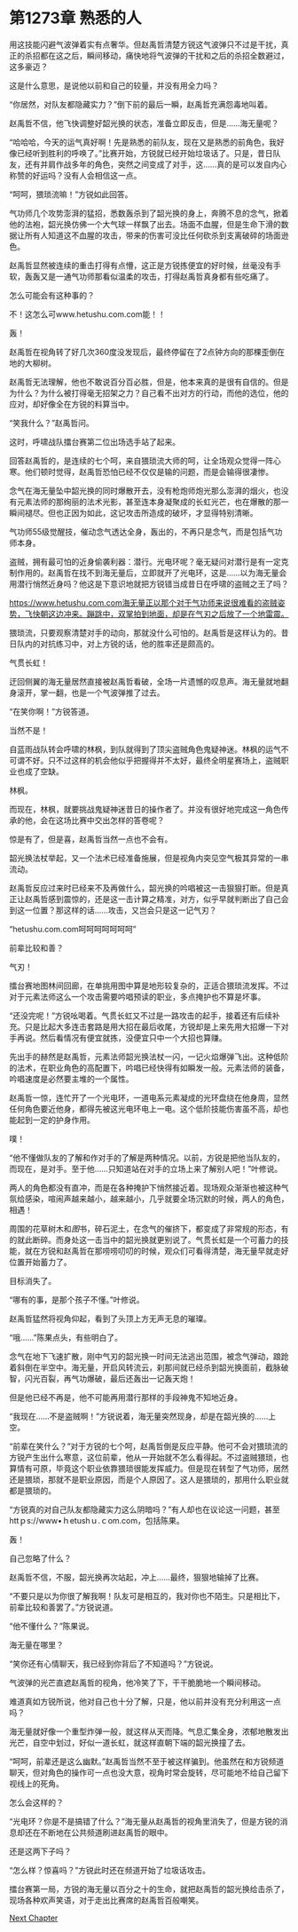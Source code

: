 # 第1273章 熟悉的人

用这技能闪避气波弹着实有点奢华。但赵禹哲清楚方锐这气波弹只不过是干扰，真正的杀招都在这之后，瞬间移动，痛快地将气波弹的干扰和之后的杀招全数避过，这多豪迈？

这是什么意思，是说他以前和自己的较量，并没有用全力吗？

“你居然，对队友都隐藏实力？”倒下前的最后一瞬，赵禹哲充满怨毒地叫着。

赵禹哲不信，他飞快调整好韶光换的状态，准备立即反击，但是……海无量呢？

“哈哈哈，今天的运气真好啊！先是熟悉的前队友，现在又是熟悉的前角色，我好像已经听到胜利的呼唤了。”比赛开始，方锐就已经开始垃圾话了。只是，昔日队友，还有并肩作战多年的角色，突然之间变成了对手，这……真的是可以发自内心称赞的好运吗？没有人会相信这一点。

“呵呵，猥琐流嘛！”方锐如此回答。

气功师几个攻势澎湃的猛招，悉数轰杀到了韶光换的身上，奔腾不息的念气，掀着他的法袍，韶光换仿佛一个大气球一样飘了出去。场面不血腥，但是生命下滑的数据让所有人知道这不血腥的攻击，带来的伤害可没比任何砍杀到支离破碎的场面逊色。

赵禹哲显然被连续的重击打得有点懵，这正是方锐拣便宜的好时候，丝毫没有手软，轰轰又是一通气功师那看似温柔的攻击，打得赵禹哲真身都有些吃痛了。

怎么可能会有这种事的？

不！这怎么可www.hetushu.com.com能！！

轰！

赵禹哲在视角转了好几次360度没发现后，最终停留在了2点钟方向的那棵歪倒在地的大柳树。

赵禹哲无法理解，他也不敢说百分百必胜，但是，他本来真的是很有自信的。但是为什么？为什么被打得毫无招架之力？自己看不出对方的行动，而他的选位，他的应对，却好像全在方锐的料算当中。

“笑我什么？”赵禹哲问。

这时，呼啸战队擂台赛第二位出场选手站了起来。

回答赵禹哲的，是连续的七个呵，来自猥琐流大师的呵，让全场观众觉得一阵心寒。他们顿时觉得，赵禹哲恐怕已经不仅仅是输的问题，而是会输得很凄惨。

念气在海无量坠中韶光换的同时爆散开去，没有枪炮师炮光那么澎湃的烟火，也没有元素法师的那绚丽的法术光影，甚至连本身凝聚成的长虹光芒，也在爆散的那一瞬间褪尽。但也正因为如此，这记攻击所造成的破坏，才显得特别清晰。

气功师55级觉醒技，催动念气透达全身，轰出的，不再只是念气，而是包括气功师本身。

盗贼，拥有最可怕的近身偷袭利器：潜行。光电环呢？毫无疑问对潜行是有一定克制作用的。赵禹哲在找不到海无量后，立即就开了光电环，这是……以为海无量会用潜行悄然近身吗？他这是下意识地就把方锐错当成昔日在呼啸的盗贼之王了吗？

https://www.hetushu.com.com海无量正以那个对于气功师来说很难看的盗贼姿势，飞快朝这边冲来。蹦跳中，双掌拍到地面，却是在气刃之后放了一个地雷震。

猥琐流，只要观察清楚对手的动向，那就没什么可怕的。赵禹哲是这样认为的。昔日队内的对抗练习中，对上方锐的话，他的胜率还是颇高的。

气贯长虹！

迂回侧翼的海无量居然直接被赵禹哲看破，全场一片遗憾的叹息声。海无量就地翻身滚开，掌一翻，也是一个气波弹推了过去。

“在笑你啊！”方锐答道。

当然不是！

自蓝雨战队转会呼啸的林枫，到队就得到了顶尖盗贼角色鬼疑神迷。林枫的运气不可谓不好。只不过这样的机会他似乎把握得并不太好，最终全明星赛场上，盗贼职业也成了空缺。

林枫。

而现在，林枫，就要挑战鬼疑神迷昔日的操作者了。并没有很好地完成这一角色传承的他，会在这场比赛中交出怎样的答卷呢？

惊是有了，但是喜，赵禹哲当然一点也不会有。

韶光换法杖举起，又一个法术已经准备施展，但是视角内突见空气极其异常的一串流动。

赵禹哲反应过来时已经来不及再做什么，韶光换的吟唱被这一击狠狠打断。但是真正让赵禹哲感到震惊的，还是这一击计算之精准，对方，似乎早就判断出了自己会到这一位置？那这样的话……攻击，又岂会只是这一记气刃？

“hetushu.com.com呵呵呵呵呵呵呵”

前辈比较和善？

气刃！

擂台赛地图林间回廊，在单挑用图中算是地形较复杂的，正适合猥琐流发挥。不过对于元素法师这么一个攻击需要吟唱预读的职业，多点掩护也不算是坏事。

“还没完呢！”方锐吆喝着。气贯长虹又不过是一路攻击的起手，接着还有后续补充。只是比起大多连击套路是用大招在最后收尾，方锐却是上来先用大招爆一下对手再说。然后看情况有便宜就拣，没便宜只中一个大招也算赚。

先出手的赫然是赵禹哲，元素法师韶光换法杖一闪，一记火焰爆弹飞出。这种低阶的法术，在职业角色的高配置下，吟唱已经快得有如瞬发一般。元素法师的装备，吟唱速度是必然要主堆的一个属性。

赵禹哲一惊，连忙开了一个光电环，一道电系元素凝成的光环盘绕在他身周，显然任何角色要近他身，都得先被这光电环电上一电。这个低阶技能伤害虽不高，却也能起到一定的护身作用。

噗！

“他不懂做队友的了解和作对手的了解是两种情况。以前，方锐是把他当队友的，而现在，是对手。至于他……只知道站在对手的立场上来了解别人吧！”叶修说。

两人的角色都没有直冲，而是在各种掩护下悄然接近着。现场观众渐渐也被这种气氛给感染，喧闹声越来越小，越来越小，几乎就要全场沉默的时候，两人的角色，相遇！

周围的花草树木和*图*书，碎石泥土，在念气的催挤下，都变成了非常规的形态，有的就此断碎。而身处这一击当中的韶光换就更别说了。气贯长虹是一个可蓄力的技能，就在方锐和赵禹哲在那唠唠叨叨的时候，观众们可看得清楚，海无量早就走好位置开始蓄力了。

目标消失了。

“哪有的事，是那个孩子不懂。”叶修说。

赵禹哲猛然将视角仰起，看到了头顶上方无声无息的璀璨。

“哦……”陈果点头，有些明白了。

念气在地下飞速扩散，刚中气刃的韶光换一时间无法逃出范围，被念气弹动，踉跄着斜倒在半空中。海无量，开启风转流云，刹那间就已经杀到韶光换面前，截脉破智，闪光百裂，再气功爆破，最后还轰出一记轰天炮！

但是他已经不再是，他不可能再用潜行那样的手段神鬼不知地近身。

“我现在……不是盗贼啊！”方锐说着，海无量突然现身，却是在韶光换的……上空。

“前辈在笑什么？”对于方锐的七个呵，赵禹哲倒是反应平静。他可不会对猥琐流的方锐产生出什么寒意，这位前辈，他从一开始就不怎么看得起。不过盗贼猥琐，也算情有可原，毕竟这个职业依靠猥琐很能发挥威力。但是现在转型了气功师，居然还是猥琐，那就不是职业原因，而是个人原因了。这人是猥琐的，那用什么职业就都是猥琐的。

“方锐真的对自己队友都隐藏实力这么阴暗吗？”有人却也在议论这一问题，甚至httｐs://www•ｈetushｕ.ｃom.com，包括陈果。

轰！

自己忽略了什么？

赵禹哲不信，不服，韶光换再次站起，冲上……最终，狠狠地输掉了比赛。

“不要只是以为你很了解我啊！队友可是相互的，我对你也不陌生。只是相比下，前辈比较和善罢了。”方锐说道。

“他不懂什么？”陈果说。

海无量在哪里？

“笑你还有心情聊天，我已经到你背后了不知道吗？”方锐说。

气波弹的光芒直遮赵禹哲的视角，他冷笑了下，干干脆脆地一个瞬间移动。

难道真如方锐所说，他对自己也十分了解，只是，他以前并没有充分利用这一点吗？

海无量就好像一个重型炸弹一般，就这样从天而降。气息汇集全身，浓郁地散发出光芒，自空中划过，好似一道长虹，就这样直朝下端的韶光换撞了去。

“呵呵，前辈还是这么幽默。”赵禹哲当然不至于被这样骗到。他虽然在和方锐频道聊天，但对角色的操作可一点也没大意，视角时常会旋转，尽可能地不给自己留下视线上的死角。

怎么会这样的？

“光电环？你是不是搞错了什么？”海无量从赵禹哲的视角里消失了，但是方锐的消息却还在不断地在公共频道刷进赵禹哲的眼中。

还是这两下子吗？

“怎么样？惊喜吗？”方锐此时还在频道开始了垃圾话攻击。

擂台赛第一局，方锐的海无量以百分之十的生命，就把赵禹哲的韶光换给击杀了，现场各种欢声笑语，对于走出比赛席的赵禹哲百般嘲笑。



[Next Chapter](%E7%AC%AC1274%E7%AB%A0%20%E6%88%98%E6%96%97%E8%B4%BC.md)